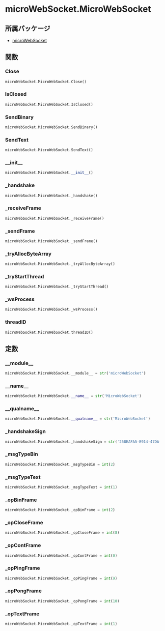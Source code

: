 # microWebSocket.MicroWebSocket

## 所属パッケージ
- [microWebSocket](../../module/microWebSocket)

## 関数

### Close
```python
microWebSocket.MicroWebSocket.Close()
```

### IsClosed
```python
microWebSocket.MicroWebSocket.IsClosed()
```

### SendBinary
```python
microWebSocket.MicroWebSocket.SendBinary()
```

### SendText
```python
microWebSocket.MicroWebSocket.SendText()
```

### \_\_init\_\_
```python
microWebSocket.MicroWebSocket.__init__()
```

### \_handshake
```python
microWebSocket.MicroWebSocket._handshake()
```

### \_receiveFrame
```python
microWebSocket.MicroWebSocket._receiveFrame()
```

### \_sendFrame
```python
microWebSocket.MicroWebSocket._sendFrame()
```

### \_tryAllocByteArray
```python
microWebSocket.MicroWebSocket._tryAllocByteArray()
```

### \_tryStartThread
```python
microWebSocket.MicroWebSocket._tryStartThread()
```

### \_wsProcess
```python
microWebSocket.MicroWebSocket._wsProcess()
```

### threadID
```python
microWebSocket.MicroWebSocket.threadID()
```

## 定数

### \_\_module\_\_
```python
microWebSocket.MicroWebSocket.__module__ = str('microWebSocket')
```

### \_\_name\_\_
```python
microWebSocket.MicroWebSocket.__name__ = str('MicroWebSocket')
```

### \_\_qualname\_\_
```python
microWebSocket.MicroWebSocket.__qualname__ = str('MicroWebSocket')
```

### \_handshakeSign
```python
microWebSocket.MicroWebSocket._handshakeSign = str('258EAFA5-E914-47DA-95CA-C5AB0DC85B11')
```

### \_msgTypeBin
```python
microWebSocket.MicroWebSocket._msgTypeBin = int(2)
```

### \_msgTypeText
```python
microWebSocket.MicroWebSocket._msgTypeText = int(1)
```

### \_opBinFrame
```python
microWebSocket.MicroWebSocket._opBinFrame = int(2)
```

### \_opCloseFrame
```python
microWebSocket.MicroWebSocket._opCloseFrame = int(8)
```

### \_opContFrame
```python
microWebSocket.MicroWebSocket._opContFrame = int(0)
```

### \_opPingFrame
```python
microWebSocket.MicroWebSocket._opPingFrame = int(9)
```

### \_opPongFrame
```python
microWebSocket.MicroWebSocket._opPongFrame = int(10)
```

### \_opTextFrame
```python
microWebSocket.MicroWebSocket._opTextFrame = int(1)
```
